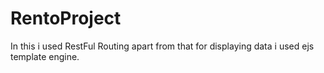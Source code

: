 # RentoProject
In this i used RestFul Routing apart from that for displaying data i used ejs template engine.
